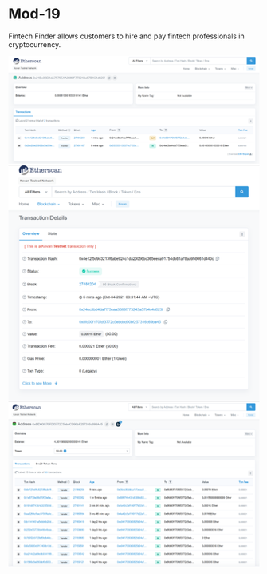 # Mod-19

Fintech Finder allows customers to hire and pay fintech professionals in cryptocurrency.


![alt text](./Starter_Code/kovan.PNG)
![alt text](./Starter_Code/Transaction.PNG)
![alt text](./Starter_Code/to.PNG)
